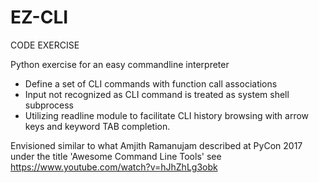 # EZ-CLI
CODE EXERCISE

Python exercise for an easy commandline interpreter

* Define a set of CLI commands with function call associations
* Input not recognized as CLI command is treated as system shell subprocess
* Utilizing readline module to facilitate CLI history browsing with arrow keys and keyword TAB completion.

Envisioned similar to what Amjith Ramanujam described at PyCon 2017 under the title 'Awesome Command Line Tools' see https://www.youtube.com/watch?v=hJhZhLg3obk
